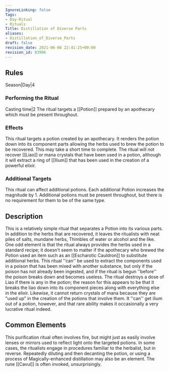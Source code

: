 ```yaml
---
IgnoreLinking: false
Tags:
- Day-Ritual
- Rituals
Title: Distillation of Diverse Parts
aliases:
- Distillation_of_Diverse_Parts
draft: false
revision_date: 2021-06-08 22:41:25+00:00
revision_id: 83996
---
```


## Rules
Season|Day|4
### Performing the Ritual
Casting time|2 The ritual targets a [[Potion]] prepared by an apothecary which must be present throughout.
### Effects
This ritual targets a potion created by an apothecary. It renders the potion down into its component parts allowing the herbs used to brew the potion to be recovered. This may take a short time to complete.
The ritual will not recover [[Liao]] or mana crystals that have been used in a potion, although it will extract a ring of [[Ilium]] that has been used in the creation of a powerful elixir.
### Additional Targets
This ritual can affect additional potions. Each additional Potion increases the magnitude by 1. Additional potions must be present throughout, but there is no requirement for them to be of the same type.
## Description
This is a relatively simple ritual that separates a Potion into its various parts. In addition to the herbs that are recovered, it leaves the ritualists with neat piles of salts, mundane herbs, Thimbles of water or alcohol and the like. One odd element is that the ritual always provides the herbs used in a standard recipe; it doesn't seem to matter if the apothecary who brewed the Potion used an item such as an [[Escharotic Cauldron]] to substitute additional herbs.
This ritual ''can'' be used to extract the components used in a poison that has been mixed with another substance, but only if the poison has not already been ingested, and if the ritual is begun ''before'' the poison breaks down and becomes useless.
The ritual destroys a dose of Liao if there is any in the potion; the reason for this appears to be that it breaks the liao down into its component pieces along with everything else in the elixir. Likewise, it cannot return crystals of mana because they are "used up" in the creation of the potions that involve them. It ''can'' get ilium out of a potion, however, and that rare ability makes it occasionally a very lucrative ritual indeed.
## Common Elements
This purification ritual often involves fire, but might just as easily involve lenses or mirrors used to reflect light onto the targeted potions. In some cases, the ritualists engage in procedures familiar to the herbalist, but in reverse. Repeatedly diluting and then decanting the potion, or using a process of Magically-enhanced distillation may also be an element. The rune [[Cavul]] is often invoked, unsurprisingly.